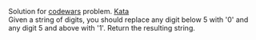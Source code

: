 Solution for <a href="http://www.codewars.com">codewars</a> problem.
<a href=https://www.codewars.com/kata/57eae65a4321032ce000002d>Kata</a>
<br>
Given a string of digits, you should replace any digit below 5 with '0' and any digit 5 and above with '1'. Return the resulting string.
<br>